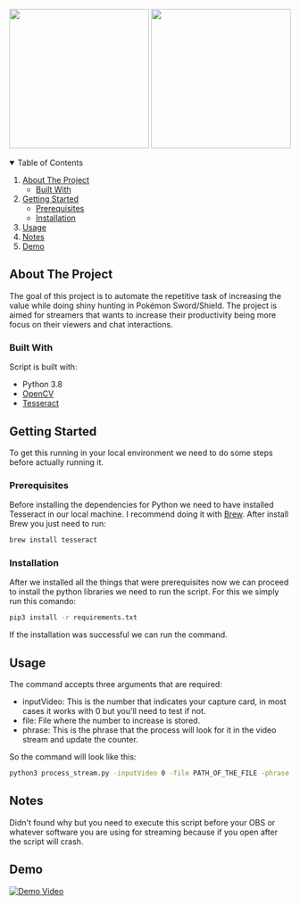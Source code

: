 <!-- PROJECT LOGO -->
<p align="center">
  <img width="250" src="https://www.jing.fm/clipimg/full/357-3579864_pokemon-sword-shield-logo.png" />
  <img width="250" src="https://cdn3.iconfinder.com/data/icons/popular-services-brands-vol-2/512/twitch-512.png" />
</p>

<!-- TABLE OF CONTENTS -->
<details open="open">
  <summary>Table of Contents</summary>
  <ol>
    <li>
      <a href="#about-the-project">About The Project</a>
      <ul>
        <li><a href="#built-with">Built With</a></li>
      </ul>
    </li>
    <li>
      <a href="#getting-started">Getting Started</a>
      <ul>
        <li><a href="#prerequisites">Prerequisites</a></li>
        <li><a href="#installation">Installation</a></li>
      </ul>
    </li>
    <li><a href="#usage">Usage</a></li>
    <li><a href="#notes">Notes</a></li>
    <li><a href="#demo">Demo</a></li>
  </ol>
</details>

<!-- ABOUT THE PROJECT -->
## About The Project

The goal of this project is to automate the repetitive task of increasing the value while doing shiny hunting in Pokémon Sword/Shield. The project is aimed for streamers that wants to increase their productivity being more focus on their viewers and chat interactions.

### Built With

Script is built with:
* Python 3.8
* [OpenCV](https://opencv.org/)
* [Tesseract](https://github.com/tesseract-ocr/tesseract)

<!-- GETTING STARTED -->
## Getting Started

To get this running in your local environment we need to do some steps before actually running it.

### Prerequisites

Before installing the dependencies for Python we need to have installed Tesseract in our local machine. I recommend doing it with [Brew](https://brew.sh). After install Brew you just need to run:

```bash
brew install tesseract
```

### Installation

After we installed all the things that were prerequisites now we can proceed to install the python libraries we need to run the script. For this we simply run this comando:

```bash
pip3 install -r requirements.txt
```

If the installation was successful we can run the command.

<!-- USAGE EXAMPLES -->
## Usage

The command accepts three arguments that are required:
* inputVideo: This is the number that indicates your capture card, in most cases it works with 0 but you'll need to test if not.
* file: File where the number to increase is stored.
* phrase: This is the phrase that the process will look for it in the video stream and update the counter.

So the command will look like this:
```bash
python3 process_stream.py -inputVideo 0 -file PATH_OF_THE_FILE -phrase "PHRASE_TO_SEARCH"
```

## Notes

Didn't found why but you need to execute this script before your OBS or whatever software you are using for streaming because if you open after the script will crash.

## Demo

[![Demo Video](http://img.youtube.com/vi/rAqJKe2oneA/0.jpg)](http://www.youtube.com/watch?v=rAqJKe2oneA "Demonstration Stream PKM Counter Auto Updater")
